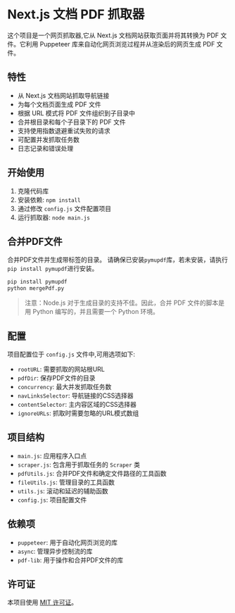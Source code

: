 # Next.js 文档 PDF 抓取器

这个项目是一个网页抓取器,它从 Next.js 文档网站获取页面并将其转换为 PDF 文件。它利用 Puppeteer 库来自动化网页浏览过程并从渲染后的网页生成 PDF 文件。

## 特性

- 从 Next.js 文档网站抓取导航链接
- 为每个文档页面生成 PDF 文件
- 根据 URL 模式将 PDF 文件组织到子目录中
- 合并根目录和每个子目录下的 PDF 文件
- 支持使用指数退避重试失败的请求
- 可配置并发抓取任务数
- 日志记录和错误处理

## 开始使用

1. 克隆代码库
2. 安装依赖: `npm install`
3. 通过修改 `config.js` 文件配置项目
4. 运行抓取器: `node main.js`

## 合并PDF文件

合并PDF文件并生成带标签的目录。
请确保已安装`pymupdf`库，若未安装，请执行`pip install pymupdf`进行安装。

```bash
pip install pymupdf
python mergePdf.py
```
> 注意：Node.js 对于生成目录的支持不佳。因此，合并 PDF 文件的脚本是用 Python 编写的，并且需要一个 Python 环境。

## 配置

项目配置位于 `config.js` 文件中,可用选项如下:

- `rootURL`: 需要抓取的网站根URL
- `pdfDir`: 保存PDF文件的目录
- `concurrency`: 最大并发抓取任务数
- `navLinksSelector`: 导航链接的CSS选择器
- `contentSelector`: 主内容区域的CSS选择器  
- `ignoreURLs`: 抓取时需要忽略的URL模式数组

## 项目结构

- `main.js`: 应用程序入口点
- `scraper.js`: 包含用于抓取任务的 `Scraper` 类
- `pdfUtils.js`: 合并PDF文件和确定文件路径的工具函数
- `fileUtils.js`: 管理目录的工具函数
- `utils.js`: 滚动和延迟的辅助函数
- `config.js`: 项目配置文件

## 依赖项

- `puppeteer`: 用于自动化网页浏览的库
- `async`: 管理异步控制流的库
- `pdf-lib`: 用于操作和合并PDF文件的库

## 许可证

本项目使用 [MIT 许可证](LICENSE)。